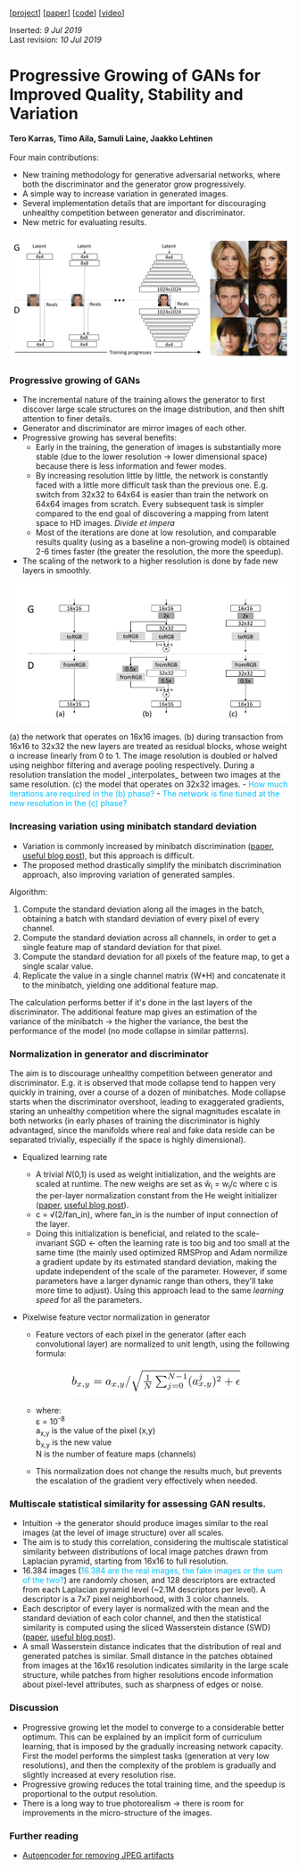 [[project](https://research.nvidia.com/publication/2017-10_Progressive-Growing-of)] [[paper](https://arxiv.org/abs/1710.10196)] [[code](https://github.com/tkarras/progressive_growing_of_gans)] [[video](https://www.youtube.com/watch?v=G06dEcZ-QTg&feature=youtu.be)]

Inserted: _9 Jul 2019_<br>
Last revision: _10 Jul 2019_

# Progressive Growing of GANs for Improved Quality, Stability and Variation
**Tero Karras, Timo Aila, Samuli Laine, Jaakko Lehtinen**
<br>
<br>
Four main contributions:
- New training methodology for generative adversarial networks, where both the discriminator and the generator grow progressively.
- A simple way to increase variation in generated images.
- Several implementation details that are important for discouraging unhealthy competition between generator and discriminator.
- New metric for evaluating results.

<p align="center">
  <img src="img/Karras2018_overview.png">
</p>

### Progressive growing of GANs
- The incremental nature of the training allows the generator to first discover large scale structures on the image distribution, and then shift attention to finer details.
- Generator and discriminator are mirror images of each other.
- Progressive growing has several benefits:
  - Early in the training, the generation of images is substantially more stable (due to the lower resolution &rarr; lower dimensional space) because there is less information and fewer modes.
  - By increasing resolution little by little, the network is constantly faced with a little more difficult task than the previous one. E.g. switch from 32x32 to 64x64 is easier than train the network on 64x64 images from scratch. Every subsequent task is simpler compared to the end goal of discovering a mapping from latent space to HD images. _Divide et impera_
  - Most of the iterations are done at low resolution, and comparable results quality (using as a baseline a non-growing model) is obtained 2-6 times faster (the greater the resolution, the more the speedup).
- The scaling of the network to a higher resolution is done by fade new layers in smoothly.

<p align="center">
<img align="center" src="img/karras2018_model.png">
</p>
(a) the network that operates on 16x16 images. (b) during transaction from 16x16 to 32x32 the new layers are treated as residual blocks, whose weight &alpha; increase linearly from 0 to 1. The image resolution is doubled or halved using neighbor filtering and average pooling respectively. During a resolution translation the model _interpolates_ between two images at the same resolution. (c) the model that operates on 32x32 images.
  - <span style="color:deepskyblue">How much iterations are required in the (b) phase?</span>
  - <span style="color:deepskyblue">The network is fine tuned at the new resolution in the (c) phase?</span>

### Increasing variation using minibatch standard deviation
- Variation is commonly increased by minibatch discrimination ([paper](https://arxiv.org/abs/1606.03498), [useful blog post](https://www.inference.vc/understanding-minibatch-discrimination-in-gans/)), but this approach is difficult.
- The proposed method drastically simplify the minibatch discrimination approach, also improving variation of generated samples.

Algorithm:

1. Compute the standard deviation along all the images in the batch, obtaining a batch with standard deviation of every pixel of every channel.
2. Compute the standard deviation across all channels, in order to get a single feature map of standard deviation for that pixel.
3. Compute the standard deviation for all pixels of the feature map, to get a single scalar value.
4. Replicate the value in a single channel matrix (W*H) and concatenate it to the minibatch, yielding one additional feature map.

The calculation performs better if it's done in the last layers of the discriminator. The additional feature map gives an estimation of the variance of the minibatch &rarr; the  higher the variance, the best the performance of the model (no mode collapse in similar patterns).

### Normalization in generator and discriminator
The aim is to discourage unhealthy competition between generator and discriminator. E.g. it is observed that mode collapse tend to happen very quickly in training, over a course of a dozen of minibatches. Mode collapse starts when the discriminator overshoot, leading to exaggerated gradients, staring an unhealthy competition where the signal magnitudes escalate in both networks (in early phases of training the discriminator is highly advantaged, since the manifolds where real and fake data reside can be separated trivially, especially if the space is highly dimensional).

- Equalized learning rate
  - A trivial _N_(0,1) is used as weight initialization, and the weights are scaled at runtime. The new weighs are set as w&#770;<sub>i</sub> = w<sub>i</sub>/c where c is the per-layer normalization constant from the He weight initializer ([paper](https://arxiv.org/abs/1502.01852), [useful blog post](https://towardsdatascience.com/weight-initialization-techniques-in-neural-networks-26c649eb3b78)).
  - c = &radic;(2/fan_in), where fan_in is the number of input connection of the layer.
  - Doing this initialization is beneficial, and related to the scale-invariant SGD &larr; often the learning rate is too big and too small at the same time (the mainly used optimized RMSProp and Adam normilize a gradient update by its estimated standard deviation, making the update independent of the scale of the parameter. However, if some parameters have a larger dynamic range than others, they'll take more time to adjust). Using this approach lead to the same _learning speed_ for all the parameters.
- Pixelwise feature vector normalization in generator
  - Feature vectors of each pixel in the generator (after each convolutional layer) are normalized to unit length, using the following formula:
  <p align="center">
    <img src="img/karras2018_eq1.png">
  </p>

    - where:\
  &epsilon; = 10<sup>-8</sup><br>a<sub>x,y</sub> is the value of the pixel (x,y)\
  b<sub>x,y</sub> is the new value<br>N is the number of feature maps (channels)

  - This normalization does not change the results much, but prevents the escalation of the gradient very effectively when needed.

### Multiscale statistical similarity for assessing GAN results.
- Intuition &rarr; the generator should produce images similar to the real images (at the level of image structure) over all scales.
- The aim is to study this correlation, considering the multiscale statistical similarity between distributions of local image patches drawn from Laplacian pyramid, starting from 16x16 to full resolution.
- 16.384 images (<span style="color:deepskyblue">16.384 are the real images, the fake images or the sum of the two?</span>) are randomly chosen, and 128 descriptors are extracted from each Laplacian pyramid level (~2.1M descriptors per level). A descriptor is a 7x7 pixel neighborhood, with 3 color channels.
- Each descriptor of every layer is normalized with the mean and the standard deviation of each color channel, and then the statistical similarity is computed using the sliced Wasserstein distance (SWD) ([paper](https://link.springer.com/chapter/10.1007/978-3-642-24785-9_37), [useful blog post](http://www.numerical-tours.com/matlab/optimaltransp_4_matching_sliced/)).
- A small Wasserstein distance indicates that the distribution of real and generated patches is similar. Small distance in the patches obtained from images at the 16x16 resolution indicates similarity in the large scale structure, while patches from higher resolutions encode information about pixel-level attributes, such as sharpness of edges or noise.

### Discussion
- Progressive growing let the model to converge to a considerable better optimum. This can be explained by an implicit form of curriculum learning, that is imposed by the gradually increasing network capacity. First the model performs the simplest tasks (generation at very low resolutions), and then the complexity of the problem is gradually and slightly increased at every resolution rise.
- Progressive growing reduces the total training time, and the speedup is proportional to the output resolution.
- There is a long way to true photorealism &rarr; there is room for improvements in the micro-structure of the images.


### Further reading
- [Autoencoder for removing JPEG artifacts](https://arxiv.org/abs/1606.08921)
